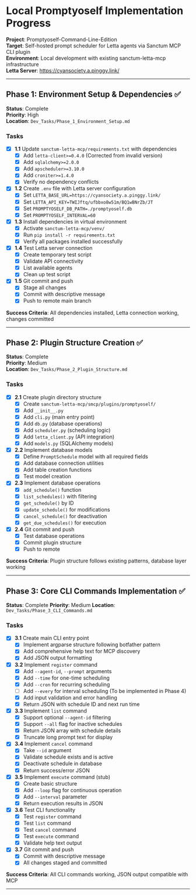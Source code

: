 # Local Promptyoself Implementation Progress

**Project**: Promptyoself-Command-Line-Edition  
**Target**: Self-hosted prompt scheduler for Letta agents via Sanctum MCP CLI plugin  
**Environment**: Local development with existing sanctum-letta-mcp infrastructure  
**Letta Server**: https://cyansociety.a.pinggy.link/  

---

## Phase 1: Environment Setup & Dependencies ✅
**Status**: Complete  
**Priority**: High  
**Location**: `Dev_Tasks/Phase_1_Environment_Setup.md`

### Tasks
- [x] **1.1** Update `sanctum-letta-mcp/requirements.txt` with dependencies
  - [x] Add `letta-client>=0.4.0` (Corrected from invalid version)
  - [x] Add `sqlalchemy>=2.0.0`
  - [x] Add `apscheduler>=3.10.0`
  - [x] Add `croniter>=1.4.0`
  - [x] Verify no dependency conflicts

- [x] **1.2** Create `.env` file with Letta server configuration
  - [x] Set `LETTA_BASE_URL=https://cyansociety.a.pinggy.link/`
  - [x] Set `LETTA_API_KEY=TWIJftq/ufbbxo8w51m/BQ1wBNrZb/JT`
  - [x] Set `PROMPTYOSELF_DB_PATH=./promptyoself.db`
  - [x] Set `PROMPTYOSELF_INTERVAL=60`

- [x] **1.3** Install dependencies in virtual environment
  - [x] Activate `sanctum-letta-mcp/venv/`
  - [x] Run `pip install -r requirements.txt`
  - [x] Verify all packages installed successfully

- [x] **1.4** Test Letta server connection
  - [x] Create temporary test script
  - [x] Validate API connectivity
  - [x] List available agents
  - [x] Clean up test script

- [x] **1.5** Git commit and push
  - [x] Stage all changes
  - [x] Commit with descriptive message
  - [x] Push to remote main branch

**Success Criteria**: All dependencies installed, Letta connection working, changes committed

---

## Phase 2: Plugin Structure Creation ✅
**Status**: Complete  
**Priority**: Medium  
**Location**: `Dev_Tasks/Phase_2_Plugin_Structure.md`

### Tasks
- [x] **2.1** Create plugin directory structure
  - [x] Create `sanctum-letta-mcp/smcp/plugins/promptyoself/`
  - [x] Add `__init__.py`
  - [x] Add `cli.py` (main entry point)
  - [x] Add `db.py` (database operations)
  - [x] Add `scheduler.py` (scheduling logic)
  - [x] Add `letta_client.py` (API integration)
  - [x] Add `models.py` (SQLAlchemy models)

- [x] **2.2** Implement database models
  - [x] Define `PromptSchedule` model with all required fields
  - [x] Add database connection utilities
  - [x] Add table creation functions
  - [x] Test model creation

- [x] **2.3** Implement database operations
  - [x] `add_schedule()` function
  - [x] `list_schedules()` with filtering
  - [x] `get_schedule()` by ID
  - [x] `update_schedule()` for modifications
  - [x] `cancel_schedule()` for deactivation
  - [x] `get_due_schedules()` for execution

- [x] **2.4** Git commit and push
  - [x] Test database operations
  - [x] Commit plugin structure
  - [x] Push to remote

**Success Criteria**: Plugin structure follows existing patterns, database layer working

---

## Phase 3: Core CLI Commands Implementation ✅
**Status**: Complete
**Priority**: Medium
**Location**: `Dev_Tasks/Phase_3_CLI_Commands.md`

### Tasks
- [x] **3.1** Create main CLI entry point
  - [x] Implement argparse structure following botfather pattern
  - [x] Add comprehensive help text for MCP discovery
  - [x] Add JSON output formatting

- [x] **3.2** Implement `register` command
  - [x] Add `--agent-id`, `--prompt` arguments
  - [x] Add `--time` for one-time scheduling
  - [x] Add `--cron` for recurring scheduling
  - [ ] Add `--every` for interval scheduling (To be implemented in Phase 4)
  - [x] Add input validation and error handling
  - [x] Return JSON with schedule ID and next run time

- [x] **3.3** Implement `list` command
  - [x] Support optional `--agent-id` filtering
  - [x] Support `--all` flag for inactive schedules
  - [x] Return JSON array with schedule details
  - [x] Truncate long prompt text for display

- [x] **3.4** Implement `cancel` command
  - [x] Take `--id` argument
  - [x] Validate schedule exists and is active
  - [x] Deactivate schedule in database
  - [x] Return success/error JSON

- [x] **3.5** Implement `execute` command (stub)
  - [x] Create basic structure
  - [x] Add `--loop` flag for continuous operation
  - [x] Add `--interval` parameter
  - [x] Return execution results in JSON

- [x] **3.6** Test CLI functionality
  - [x] Test `register` command
  - [x] Test `list` command
  - [x] Test `cancel` command
  - [x] Test `execute` command
  - [x] Validate help text output

- [x] **3.7** Git commit and push
  - [x] Commit with descriptive message
  - [x] All changes staged and committed

**Success Criteria**: All CLI commands working, JSON output compatible with MCP

---
